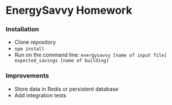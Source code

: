 # EnergySavvy Homework

### Installation
*   Clone repository
*   `npm install`
*   Run on the command line: `energysavvy [name of input file] expected_savings [name of building]`

### Improvements
*   Store data in Redis or persistent database
*   Add integration tests
